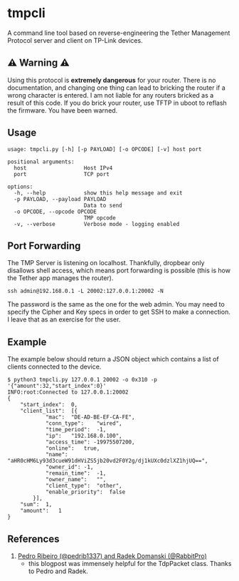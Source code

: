 # tmpcli

A command line tool based on reverse-engineering the Tether Management Protocol server and client on TP-Link devices.

## ⚠️ Warning ⚠️

Using this protocol is **extremely dangerous** for your router. There is no documentation, and changing one thing can lead to bricking the router if a wrong character is entered.
I am not liable for any routers bricked as a result of this code. If you do brick your router, use TFTP in uboot to reflash the firmware.
You have been warned.

## Usage

```
usage: tmpcli.py [-h] [-p PAYLOAD] [-o OPCODE] [-v] host port

positional arguments:
  host                  Host IPv4
  port                  TCP port

options:
  -h, --help            show this help message and exit
  -p PAYLOAD, --payload PAYLOAD
                        Data to send
  -o OPCODE, --opcode OPCODE
                        TMP opcode
  -v, --verbose         Verbose mode - logging enabled
```
## Port Forwarding

The TMP Server is listening on localhost. Thankfully, dropbear only disallows shell access, which means port forwarding is possible (this is how the Tether app manages the router).

```
ssh admin@192.168.0.1 -L 20002:127.0.0.1:20002 -N
```

The password is the same as the one for the web admin. You may need to specify the Cipher and Key specs in order to get SSH to make a connection. I leave that as an exercise for the user.

## Example

The example below should return a JSON object which contains a list of clients connected to the device.

```
$ python3 tmpcli.py 127.0.0.1 20002 -o 0x310 -p '{"amount":32,"start_index":0}'   
INFO:root:Connected to 127.0.0.1:20002
{
	"start_index":	0,
	"client_list":	[{
			"mac":	"DE-AD-BE-EF-CA-FE",
			"conn_type":	"wired",
			"time_period":	-1,
			"ip":	"192.168.0.100",
			"access_time": -19975507200,
			"online":	true,
			"name":	"aHR0cHM6Ly93d3cueW91dHViZS5jb20vd2F0Y2g/dj1kUXc0dzlXZ1hjUQ==",
			"owner_id":	-1,
			"remain_time":	-1,
			"owner_name":	"",
			"client_type":	"other",
			"enable_priority":	false
		}],
	"sum":	1,
	"amount":	1
}
```

## References

1. [Pedro Ribeiro (@pedrib1337) and Radek Domanski (@RabbitPro)](https://www.thezdi.com/blog/2020/4/6/exploiting-the-tp-link-archer-c7-at-pwn2own-tokyo)
    - this blogpost was immensely helpful for the TdpPacket class. Thanks to Pedro and Radek.